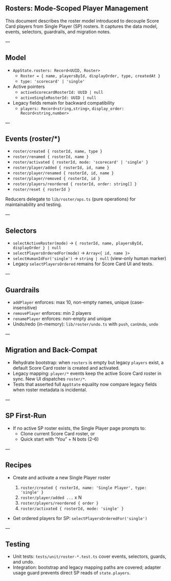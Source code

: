 ## Rosters: Mode-Scoped Player Management

This document describes the roster model introduced to decouple Score Card players from Single Player (SP) rosters. It captures the data model, events, selectors, guardrails, and migration notes.

—

## Model

- `AppState.rosters: Record<UUID, Roster>`
  - `Roster = { name, playersById, displayOrder, type, createdAt }`
  - `type: 'scorecard' | 'single'`
- Active pointers
  - `activeScorecardRosterId: UUID | null`
  - `activeSingleRosterId: UUID | null`
- Legacy fields remain for backward compatibility
  - `players: Record<string,string>`, `display_order: Record<string,number>`

—

## Events (roster/\*)

- `roster/created { rosterId, name, type }`
- `roster/renamed { rosterId, name }`
- `roster/activated { rosterId, mode: 'scorecard' | 'single' }`
- `roster/player/added { rosterId, id, name }`
- `roster/player/renamed { rosterId, id, name }`
- `roster/player/removed { rosterId, id }`
- `roster/players/reordered { rosterId, order: string[] }`
- `roster/reset { rosterId }`

Reducers delegate to `lib/roster/ops.ts` (pure operations) for maintainability and testing.

—

## Selectors

- `selectActiveRoster(mode)` → `{ rosterId, name, playersById, displayOrder } | null`
- `selectPlayersOrderedFor(mode)` → `Array<{ id, name }>`
- `selectHumanIdFor('single')` → `string | null` (view-only human marker)
- Legacy `selectPlayersOrdered` remains for Score Card UI and tests.

—

## Guardrails

- `addPlayer` enforces: max 10, non-empty names, unique (case-insensitive)
- `removePlayer` enforces: min 2 players
- `renamePlayer` enforces: non-empty and unique
- Undo/redo (in-memory): `lib/roster/undo.ts` with `push`, `canUndo`, `undo`

—

## Migration and Back-Compat

- Rehydrate bootstrap: when `rosters` is empty but legacy `players` exist, a default Score Card roster is created and activated.
- Legacy mapping: `player/*` events keep the active Score Card roster in sync. New UI dispatches `roster/*`.
- Tests that asserted full `AppState` equality now compare legacy fields when roster metadata is incidental.

—

## SP First-Run

- If no active SP roster exists, the Single Player page prompts to:
  - Clone current Score Card roster, or
  - Quick start with “You” + N bots (2–6)

—

## Recipes

- Create and activate a new Single Player roster
  1. `roster/created { rosterId, name: 'Single Player', type: 'single' }`
  2. `roster/player/added ...` x N
  3. `roster/players/reordered { order }`
  4. `roster/activated { rosterId, mode: 'single' }`

- Get ordered players for SP: `selectPlayersOrderedFor('single')`

—

## Testing

- Unit tests: `tests/unit/roster-*.test.ts` cover events, selectors, guards, and undo.
- Integration: bootstrap and legacy mapping paths are covered; adapter usage guard prevents direct SP reads of `state.players`.
